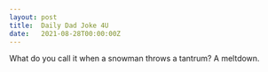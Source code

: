 ```yaml
---
layout: post
title:  Daily Dad Joke 4U
date:   2021-08-28T00:00:00Z
---
```

What do you call it when a snowman throws a tantrum? A meltdown.
